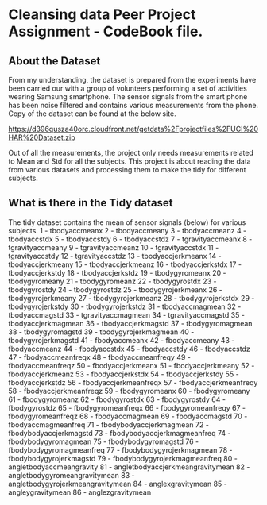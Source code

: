# Cleansing data Peer Project Assignment - CodeBook file. 

## About the Dataset

From my understanding, the dataset is prepared from the experiments have been carried our with a group of volunteers performing a set of activities wearing Samsung smartphone. The sensor signals from the smart phone has been noise filtered and contains various measurements from the phone. Copy of the dataset can be found at the below site. 

https://d396qusza40orc.cloudfront.net/getdata%2Fprojectfiles%2FUCI%20HAR%20Dataset.zip

Out of all the measurements, the project only needs measurements related to Mean and Std for all the subjects. This project is about reading the data from various datasets and processing them to make the tidy for different subjects.  

## What is there in the Tidy dataset
The tidy dataset contains the mean of sensor signals (below) for various subjects. 
1 - tbodyaccmeanx
2 - tbodyaccmeany
3 - tbodyaccmeanz
4 - tbodyaccstdx
5 - tbodyaccstdy
6 - tbodyaccstdz
7 - tgravityaccmeanx
8 - tgravityaccmeany
9 - tgravityaccmeanz
10 - tgravityaccstdx
11 - tgravityaccstdy
12 - tgravityaccstdz
13 - tbodyaccjerkmeanx
14 - tbodyaccjerkmeany
15 - tbodyaccjerkmeanz
16 - tbodyaccjerkstdx
17 - tbodyaccjerkstdy
18 - tbodyaccjerkstdz
19 - tbodygyromeanx
20 - tbodygyromeany
21 - tbodygyromeanz
22 - tbodygyrostdx
23 - tbodygyrostdy
24 - tbodygyrostdz
25 - tbodygyrojerkmeanx
26 - tbodygyrojerkmeany
27 - tbodygyrojerkmeanz
28 - tbodygyrojerkstdx
29 - tbodygyrojerkstdy
30 - tbodygyrojerkstdz
31 - tbodyaccmagmean
32 - tbodyaccmagstd
33 - tgravityaccmagmean
34 - tgravityaccmagstd
35 - tbodyaccjerkmagmean
36 - tbodyaccjerkmagstd
37 - tbodygyromagmean
38 - tbodygyromagstd
39 - tbodygyrojerkmagmean
40 - tbodygyrojerkmagstd
41 - fbodyaccmeanx
42 - fbodyaccmeany
43 - fbodyaccmeanz
44 - fbodyaccstdx
45 - fbodyaccstdy
46 - fbodyaccstdz
47 - fbodyaccmeanfreqx
48 - fbodyaccmeanfreqy
49 - fbodyaccmeanfreqz
50 - fbodyaccjerkmeanx
51 - fbodyaccjerkmeany
52 - fbodyaccjerkmeanz
53 - fbodyaccjerkstdx
54 - fbodyaccjerkstdy
55 - fbodyaccjerkstdz
56 - fbodyaccjerkmeanfreqx
57 - fbodyaccjerkmeanfreqy
58 - fbodyaccjerkmeanfreqz
59 - fbodygyromeanx
60 - fbodygyromeany
61 - fbodygyromeanz
62 - fbodygyrostdx
63 - fbodygyrostdy
64 - fbodygyrostdz
65 - fbodygyromeanfreqx
66 - fbodygyromeanfreqy
67 - fbodygyromeanfreqz
68 - fbodyaccmagmean
69 - fbodyaccmagstd
70 - fbodyaccmagmeanfreq
71 - fbodybodyaccjerkmagmean
72 - fbodybodyaccjerkmagstd
73 - fbodybodyaccjerkmagmeanfreq
74 - fbodybodygyromagmean
75 - fbodybodygyromagstd
76 - fbodybodygyromagmeanfreq
77 - fbodybodygyrojerkmagmean
78 - fbodybodygyrojerkmagstd
79 - fbodybodygyrojerkmagmeanfreq
80 - angletbodyaccmeangravity
81 - angletbodyaccjerkmeangravitymean
82 - angletbodygyromeangravitymean
83 - angletbodygyrojerkmeangravitymean
84 - anglexgravitymean
85 - angleygravitymean
86 - anglezgravitymean
